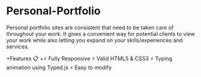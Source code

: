 # Personal-Portfolio

Personal portfolio sites are consistent that need to be taken care of throughout your work. It gives a convenient way for potential clients to view your work while also letting you expand on your skills/experiences and services. 

+Features 📋
+⚡️ Fully Responsive
⚡️ Valid HTML5 & CSS3
⚡️ Typing animation using Typed.js
⚡️ Easy to modify
